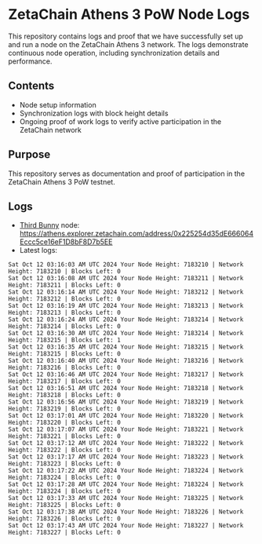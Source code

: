 # ZetaChain Athens 3 PoW Node Logs
This repository contains logs and proof that we have successfully set up and run a node on the ZetaChain Athens 3 network. The logs demonstrate continuous node operation, including synchronization details and performance.

## Contents
- Node setup information
- Synchronization logs with block height details
- Ongoing proof of work logs to verify active participation in the ZetaChain network

## Purpose
This repository serves as documentation and proof of participation in the ZetaChain Athens 3 PoW testnet.

## Logs

- [Third Bunny](https://thirdbunny.xyz/) node: https://athens.explorer.zetachain.com/address/0x225254d35dE666064Eccc5ce16eF1D8bF8D7b5EE
- Latest logs:
```
Sat Oct 12 03:16:03 AM UTC 2024 Your Node Height: 7183210 | Network Height: 7183210 | Blocks Left: 0
Sat Oct 12 03:16:08 AM UTC 2024 Your Node Height: 7183211 | Network Height: 7183211 | Blocks Left: 0
Sat Oct 12 03:16:14 AM UTC 2024 Your Node Height: 7183212 | Network Height: 7183212 | Blocks Left: 0
Sat Oct 12 03:16:19 AM UTC 2024 Your Node Height: 7183213 | Network Height: 7183213 | Blocks Left: 0
Sat Oct 12 03:16:24 AM UTC 2024 Your Node Height: 7183214 | Network Height: 7183214 | Blocks Left: 0
Sat Oct 12 03:16:30 AM UTC 2024 Your Node Height: 7183214 | Network Height: 7183215 | Blocks Left: 1
Sat Oct 12 03:16:35 AM UTC 2024 Your Node Height: 7183215 | Network Height: 7183215 | Blocks Left: 0
Sat Oct 12 03:16:40 AM UTC 2024 Your Node Height: 7183216 | Network Height: 7183216 | Blocks Left: 0
Sat Oct 12 03:16:46 AM UTC 2024 Your Node Height: 7183217 | Network Height: 7183217 | Blocks Left: 0
Sat Oct 12 03:16:51 AM UTC 2024 Your Node Height: 7183218 | Network Height: 7183218 | Blocks Left: 0
Sat Oct 12 03:16:56 AM UTC 2024 Your Node Height: 7183219 | Network Height: 7183219 | Blocks Left: 0
Sat Oct 12 03:17:01 AM UTC 2024 Your Node Height: 7183220 | Network Height: 7183220 | Blocks Left: 0
Sat Oct 12 03:17:07 AM UTC 2024 Your Node Height: 7183221 | Network Height: 7183221 | Blocks Left: 0
Sat Oct 12 03:17:12 AM UTC 2024 Your Node Height: 7183222 | Network Height: 7183222 | Blocks Left: 0
Sat Oct 12 03:17:17 AM UTC 2024 Your Node Height: 7183223 | Network Height: 7183223 | Blocks Left: 0
Sat Oct 12 03:17:22 AM UTC 2024 Your Node Height: 7183224 | Network Height: 7183224 | Blocks Left: 0
Sat Oct 12 03:17:28 AM UTC 2024 Your Node Height: 7183224 | Network Height: 7183224 | Blocks Left: 0
Sat Oct 12 03:17:33 AM UTC 2024 Your Node Height: 7183225 | Network Height: 7183225 | Blocks Left: 0
Sat Oct 12 03:17:38 AM UTC 2024 Your Node Height: 7183226 | Network Height: 7183226 | Blocks Left: 0
Sat Oct 12 03:17:43 AM UTC 2024 Your Node Height: 7183227 | Network Height: 7183227 | Blocks Left: 0
```
